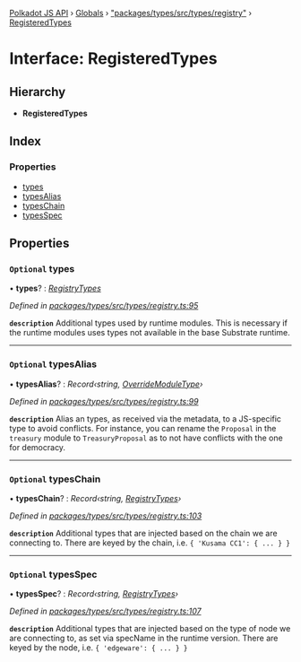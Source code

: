 [Polkadot JS API](../README.md) › [Globals](../globals.md) › ["packages/types/src/types/registry"](../modules/_packages_types_src_types_registry_.md) › [RegisteredTypes](_packages_types_src_types_registry_.registeredtypes.md)

# Interface: RegisteredTypes

## Hierarchy

* **RegisteredTypes**

## Index

### Properties

* [types](_packages_types_src_types_registry_.registeredtypes.md#optional-types)
* [typesAlias](_packages_types_src_types_registry_.registeredtypes.md#optional-typesalias)
* [typesChain](_packages_types_src_types_registry_.registeredtypes.md#optional-typeschain)
* [typesSpec](_packages_types_src_types_registry_.registeredtypes.md#optional-typesspec)

## Properties

### `Optional` types

• **types**? : *[RegistryTypes](../modules/_packages_types_src_types_registry_.md#registrytypes)*

*Defined in [packages/types/src/types/registry.ts:95](https://github.com/polkadot-js/api/blob/56e4cbdb2/packages/types/src/types/registry.ts#L95)*

**`description`** Additional types used by runtime modules. This is necessary if the runtime modules
uses types not available in the base Substrate runtime.

___

### `Optional` typesAlias

• **typesAlias**? : *Record‹string, [OverrideModuleType](../modules/_packages_types_src_types_registry_.md#overridemoduletype)›*

*Defined in [packages/types/src/types/registry.ts:99](https://github.com/polkadot-js/api/blob/56e4cbdb2/packages/types/src/types/registry.ts#L99)*

**`description`** Alias an types, as received via the metadata, to a JS-specific type to avoid conflicts. For instance, you can rename the `Proposal` in the `treasury` module to `TreasuryProposal` as to not have conflicts with the one for democracy.

___

### `Optional` typesChain

• **typesChain**? : *Record‹string, [RegistryTypes](../modules/_packages_types_src_types_registry_.md#registrytypes)›*

*Defined in [packages/types/src/types/registry.ts:103](https://github.com/polkadot-js/api/blob/56e4cbdb2/packages/types/src/types/registry.ts#L103)*

**`description`** Additional types that are injected based on the chain we are connecting to. There are keyed by the chain, i.e. `{ 'Kusama CC1': { ... } }`

___

### `Optional` typesSpec

• **typesSpec**? : *Record‹string, [RegistryTypes](../modules/_packages_types_src_types_registry_.md#registrytypes)›*

*Defined in [packages/types/src/types/registry.ts:107](https://github.com/polkadot-js/api/blob/56e4cbdb2/packages/types/src/types/registry.ts#L107)*

**`description`** Additional types that are injected based on the type of node we are connecting to, as set via specName in the runtime version. There are keyed by the node, i.e. `{ 'edgeware': { ... } }`
